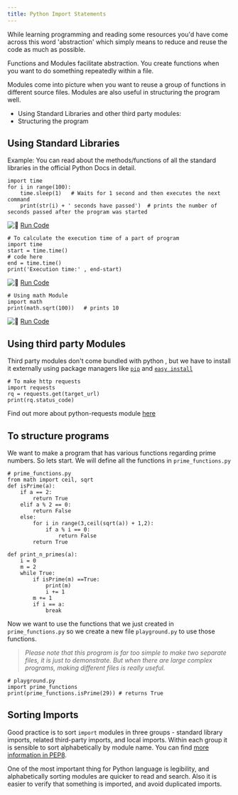 ```yaml
---
title: Python Import Statements
---
```

While learning programming and reading some resources you'd have come across this word 'abstraction' which simply means to reduce and reuse the code as much as possible.

Functions and Modules facilitate abstraction. You create functions when you want to do something repeatedly within a file.

Modules come into picture when you want to reuse a group of functions in different source files. Modules are also useful in structuring the program well.

*   Using Standard Libraries and other third party modules:
*   Structuring the program

## Using Standard Libraries

Example: You can read about the methods/functions of all the standard libraries in the official Python Docs in detail.

    import time
    for i in range(100):
        time.sleep(1)   # Waits for 1 second and then executes the next command
        print(str(i) + ' seconds have passed')  # prints the number of seconds passed after the program was started

![:rocket:](//forum.freecodecamp.com/images/emoji/emoji_one/rocket.png?v=2 ":rocket:") <a href='https://repl.it/CS6C' target='_blank' rel='nofollow'>Run Code</a>

    # To calculate the execution time of a part of program
    import time
    start = time.time()
    # code here
    end = time.time()
    print('Execution time:' , end-start)

![:rocket:](//forum.freecodecamp.com/images/emoji/emoji_one/rocket.png?v=2 ":rocket:") <a href='https://repl.it/CS6C/1' target='_blank' rel='nofollow'>Run Code</a>

    # Using math Module
    import math
    print(math.sqrt(100))   # prints 10

![:rocket:](//forum.freecodecamp.com/images/emoji/emoji_one/rocket.png?v=2 ":rocket:") <a href='https://repl.it/CS6C/2' target='_blank' rel='nofollow'>Run Code</a>

## Using third party Modules

Third party modules don't come bundled with python , but we have to install it externally using package managers like <a href='https://bootstrap.pypa.io/get-pip.py' target='_blank' rel='nofollow'>`pip`</a> and <a href='https://bootstrap.pypa.io/ez_setup.py' target='_blank' rel='nofollow'>`easy install`</a>

    # To make http requests
    import requests
    rq = requests.get(target_url)
    print(rq.status_code)

Find out more about python-requests module <a href='http://docs.python-requests.org/en/master/' target='_blank' rel='nofollow'>here</a>

## To structure programs

We want to make a program that has various functions regarding prime numbers. So lets start. We will define all the functions in `prime_functions.py`

    # prime_functions.py
    from math import ceil, sqrt
    def isPrime(a):
        if a == 2:
            return True
        elif a % 2 == 0:
            return False
        else:
            for i in range(3,ceil(sqrt(a)) + 1,2):
                if a % i == 0:
                    return False
            return True

    def print_n_primes(a):
        i = 0
        m = 2
        while True:
            if isPrime(m) ==True:
                print(m)
                i += 1
            m += 1
            if i == a:
                break

Now we want to use the functions that we just created in `prime_functions.py` so we create a new file `playground.py` to use those functions.

> _Please note that this program is far too simple to make two separate files, it is just to demonstrate. But when there are large complex programs, making different files is really useful._

    # playground.py
    import prime_functions
    print(prime_functions.isPrime(29)) # returns True
    
## Sorting Imports

Good practice is to sort `import` modules in three groups - standard library imports, related third-party imports, and local imports.  Within each group it is sensible to sort alphabetically by module name. You can find [more information in PEP8](https://www.python.org/dev/peps/pep-0008/?#imports).

One of the most important thing for Python language is legibility, and alphabetically sorting modules are quicker to read and search. Also it is easier to verify that something is imported, and avoid duplicated imports.
